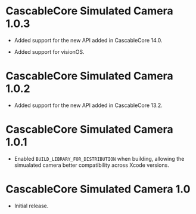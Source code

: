 # CascableCore Simulated Camera 1.0.3

- Added support for the new API added in CascableCore 14.0.

- Added support for visionOS.


# CascableCore Simulated Camera 1.0.2

- Added support for the new API added in CascableCore 13.2.


# CascableCore Simulated Camera 1.0.1

- Enabled `BUILD_LIBRARY_FOR_DISTRIBUTION` when building, allowing the simualated camera better compatibility across Xcode versions.


# CascableCore Simulated Camera 1.0

- Initial release.
